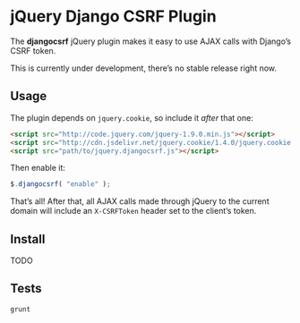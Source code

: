 # jQuery Django CSRF Plugin

The **djangocsrf** jQuery plugin makes it easy to use AJAX calls with Django’s
CSRF token.

This is currently under development, there’s no stable release right now.

## Usage

The plugin depends on `jquery.cookie`, so include it *after* that one:

```html
<script src="http://code.jquery.com/jquery-1.9.0.min.js"></script>
<script src="http://cdn.jsdelivr.net/jquery.cookie/1.4.0/jquery.cookie.min.js"></script>
<script src="path/to/jquery.djangocsrf.js"></script>
```

Then enable it:

```js
$.djangocsrf( "enable" );
```

That’s all! After that, all AJAX calls made through jQuery to the current
domain will include an `X-CSRFToken` header set to the client’s token.

## Install

TODO

## Tests

```sh
grunt
```
